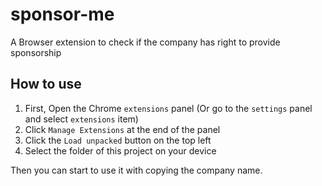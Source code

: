 # sponsor-me

A Browser extension to check if the company has right to provide sponsorship

## How to use

1. First, Open the Chrome `extensions` panel (Or go to the `settings` panel and select `extensions` item)
2. Click `Manage Extensions` at the end of the panel
3. Click the `Load unpacked` button on the top left
4. Select the folder of this project on your device

Then you can start to use it with copying the company name.
